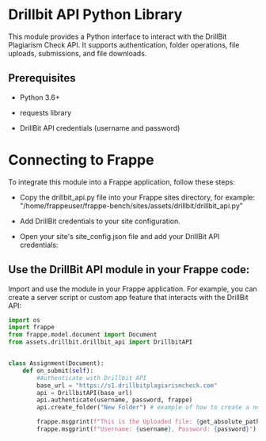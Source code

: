 # Drillbit API Python Library

This module provides a Python interface to interact with the DrillBit Plagiarism Check API. It supports authentication, folder operations, file uploads, submissions, and file downloads.

## Prerequisites

- Python 3.6+

- requests library

- DrillBit API credentials (username and password)


# Connecting to Frappe
To integrate this module into a Frappe application, follow these steps:

- Copy the drillbit_api.py file into your Frappe sites directory, for example: "/home/frappeuser/frappe-bench/sites/assets/drillbit/drillbit_api.py"

- Add DrillBit credentials to your site configuration.

- Open your site's site_config.json file and add your DrillBit API credentials:

## Use the DrillBit API module in your Frappe code:

Import and use the module in your Frappe application. For example, you can create a server script or custom app feature that interacts with the DrillBit API:


```python
import os
import frappe
from frappe.model.document import Document
from assets.drillbit.drillbit_api import DrillbitAPI


class Assignment(Document):
    def on_submit(self):
        #Authenticate with Drillbit API
        base_url = "https://s1.drillbitplagiarismcheck.com"
        api = DrillbitAPI(base_url)
        api.authenticate(username, password, frappe)
        api.create_folder("New Folder") # example of how to create a new folder using the drillbit API.

        frappe.msgprint(f"This is the Uploaded file: {get_absolute_path(uploaded_file)}")
        frappe.msgprint(f"Username: {username}, Password: {password}")

```
